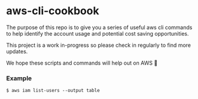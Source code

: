 # aws-cli-cookbook

The purpose of this repo is to give you a series of useful aws cli commands to help identify the account usage and potential cost saving opportunities.

This project is a work in-progress so please check in regularly to find more updates. 

We hope these scripts and commands will help out on AWS :rocket:

### Example

`$ aws iam list-users --output table`

